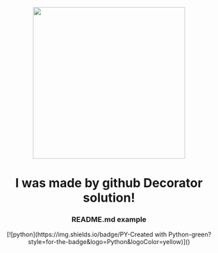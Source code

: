 <!--GENERATED-->
<div align="center">
<img src="https://img.freepik.com/free-vector/hand-drawn-flat-design-people-waving-illustration_23-2149207429.jpg" width="350"/>
<h1>I was made by github Decorator solution!</h1>
<h3>README.md example</h3>
</div>
<div align="center">
[![python](https://img.shields.io/badge/PY-Created with Python-green?style=for-the-badge&logo=Python&logoColor=yellow)]()
</div>
<!--END-->
